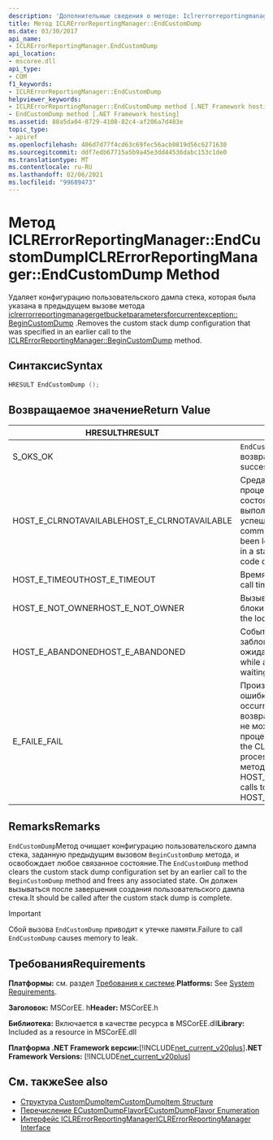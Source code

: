 ```yaml
---
description: 'Дополнительные сведения о методе: Iclrerrorreportingmanagergetbucketparametersforcurrentexception:: Ендкустомдумп'
title: Метод ICLRErrorReportingManager::EndCustomDump
ms.date: 03/30/2017
api_name:
- ICLRErrorReportingManager.EndCustomDump
api_location:
- mscoree.dll
api_type:
- COM
f1_keywords:
- ICLRErrorReportingManager::EndCustomDump
helpviewer_keywords:
- ICLRErrorReportingManager::EndCustomDump method [.NET Framework hosting]
- EndCustomDump method [.NET Framework hosting]
ms.assetid: 88a5da04-8729-4108-82c4-af206a7d483e
topic_type:
- apiref
ms.openlocfilehash: 406d7d77f4cd63c69fec56acb0819d56c6271630
ms.sourcegitcommit: ddf7edb67715a5b9a45e3dd44536dabc153c1de0
ms.translationtype: MT
ms.contentlocale: ru-RU
ms.lasthandoff: 02/06/2021
ms.locfileid: "99689473"
---
```

# <a name="iclrerrorreportingmanagerendcustomdump-method"></a><span data-ttu-id="dfb9e-103">Метод ICLRErrorReportingManager::EndCustomDump</span><span class="sxs-lookup"><span data-stu-id="dfb9e-103">ICLRErrorReportingManager::EndCustomDump Method</span></span>

<span data-ttu-id="dfb9e-104">Удаляет конфигурацию пользовательского дампа стека, которая была указана в предыдущем вызове метода [iclrerrorreportingmanagergetbucketparametersforcurrentexception:: BeginCustomDump](iclrerrorreportingmanager-begincustomdump-method.md) .</span><span class="sxs-lookup"><span data-stu-id="dfb9e-104">Removes the custom stack dump configuration that was specified in an earlier call to the [ICLRErrorReportingManager::BeginCustomDump](iclrerrorreportingmanager-begincustomdump-method.md) method.</span></span>  
  
## <a name="syntax"></a><span data-ttu-id="dfb9e-105">Синтаксис</span><span class="sxs-lookup"><span data-stu-id="dfb9e-105">Syntax</span></span>  
  
```cpp  
HRESULT EndCustomDump ();  
```  
  
## <a name="return-value"></a><span data-ttu-id="dfb9e-106">Возвращаемое значение</span><span class="sxs-lookup"><span data-stu-id="dfb9e-106">Return Value</span></span>  
  
|<span data-ttu-id="dfb9e-107">HRESULT</span><span class="sxs-lookup"><span data-stu-id="dfb9e-107">HRESULT</span></span>|<span data-ttu-id="dfb9e-108">Описание:</span><span class="sxs-lookup"><span data-stu-id="dfb9e-108">Description</span></span>|  
|-------------|-----------------|  
|<span data-ttu-id="dfb9e-109">S_OK</span><span class="sxs-lookup"><span data-stu-id="dfb9e-109">S_OK</span></span>|<span data-ttu-id="dfb9e-110">`EndCustomDump` успешно возвращено.</span><span class="sxs-lookup"><span data-stu-id="dfb9e-110">`EndCustomDump` returned successfully.</span></span>|  
|<span data-ttu-id="dfb9e-111">HOST_E_CLRNOTAVAILABLE</span><span class="sxs-lookup"><span data-stu-id="dfb9e-111">HOST_E_CLRNOTAVAILABLE</span></span>|<span data-ttu-id="dfb9e-112">Среда CLR не была загружена в процесс, или среда CLR находится в состоянии, в котором она не может выполнить управляемый код или успешно обработать вызов.</span><span class="sxs-lookup"><span data-stu-id="dfb9e-112">The common language runtime (CLR) has not been loaded into a process, or the CLR is in a state in which it cannot run managed code or process the call successfully.</span></span>|  
|<span data-ttu-id="dfb9e-113">HOST_E_TIMEOUT</span><span class="sxs-lookup"><span data-stu-id="dfb9e-113">HOST_E_TIMEOUT</span></span>|<span data-ttu-id="dfb9e-114">Время ожидания вызова истекло.</span><span class="sxs-lookup"><span data-stu-id="dfb9e-114">The call timed out.</span></span>|  
|<span data-ttu-id="dfb9e-115">HOST_E_NOT_OWNER</span><span class="sxs-lookup"><span data-stu-id="dfb9e-115">HOST_E_NOT_OWNER</span></span>|<span data-ttu-id="dfb9e-116">Вызывающий объект не владеет блокировкой.</span><span class="sxs-lookup"><span data-stu-id="dfb9e-116">The caller does not own the lock.</span></span>|  
|<span data-ttu-id="dfb9e-117">HOST_E_ABANDONED</span><span class="sxs-lookup"><span data-stu-id="dfb9e-117">HOST_E_ABANDONED</span></span>|<span data-ttu-id="dfb9e-118">Событие было отменено, пока заблокированный поток или волокно ожидают его.</span><span class="sxs-lookup"><span data-stu-id="dfb9e-118">An event was canceled while a blocked thread or fiber was waiting on it.</span></span>|  
|<span data-ttu-id="dfb9e-119">E_FAIL</span><span class="sxs-lookup"><span data-stu-id="dfb9e-119">E_FAIL</span></span>|<span data-ttu-id="dfb9e-120">Произошла неизвестная фатальная ошибка.</span><span class="sxs-lookup"><span data-stu-id="dfb9e-120">An unknown catastrophic failure occurred.</span></span> <span data-ttu-id="dfb9e-121">После того как метод возвращает E_FAIL, среда CLR больше не может использоваться в процессе.</span><span class="sxs-lookup"><span data-stu-id="dfb9e-121">After a method returns E_FAIL, the CLR is no longer usable within the process.</span></span> <span data-ttu-id="dfb9e-122">Последующие вызовы методов размещения возвращают HOST_E_CLRNOTAVAILABLE.</span><span class="sxs-lookup"><span data-stu-id="dfb9e-122">Subsequent calls to hosting methods return HOST_E_CLRNOTAVAILABLE.</span></span>|  
  
## <a name="remarks"></a><span data-ttu-id="dfb9e-123">Remarks</span><span class="sxs-lookup"><span data-stu-id="dfb9e-123">Remarks</span></span>  

 <span data-ttu-id="dfb9e-124">`EndCustomDump`Метод очищает конфигурацию пользовательского дампа стека, заданную предыдущим вызовом `BeginCustomDump` метода, и освобождает любое связанное состояние.</span><span class="sxs-lookup"><span data-stu-id="dfb9e-124">The `EndCustomDump` method clears the custom stack dump configuration set by an earlier call to the `BeginCustomDump` method and frees any associated state.</span></span> <span data-ttu-id="dfb9e-125">Он должен вызываться после завершения создания пользовательского дампа стека.</span><span class="sxs-lookup"><span data-stu-id="dfb9e-125">It should be called after the custom stack dump is complete.</span></span>  
  
> [!IMPORTANT]
> <span data-ttu-id="dfb9e-126">Сбой вызова `EndCustomDump` приводит к утечке памяти.</span><span class="sxs-lookup"><span data-stu-id="dfb9e-126">Failure to call `EndCustomDump` causes memory to leak.</span></span>  
  
## <a name="requirements"></a><span data-ttu-id="dfb9e-127">Требования</span><span class="sxs-lookup"><span data-stu-id="dfb9e-127">Requirements</span></span>  

 <span data-ttu-id="dfb9e-128">**Платформы:** см. раздел [Требования к системе](../../get-started/system-requirements.md).</span><span class="sxs-lookup"><span data-stu-id="dfb9e-128">**Platforms:** See [System Requirements](../../get-started/system-requirements.md).</span></span>  
  
 <span data-ttu-id="dfb9e-129">**Заголовок:** MSCorEE. h</span><span class="sxs-lookup"><span data-stu-id="dfb9e-129">**Header:** MSCorEE.h</span></span>  
  
 <span data-ttu-id="dfb9e-130">**Библиотека:** Включается в качестве ресурса в MSCorEE.dll</span><span class="sxs-lookup"><span data-stu-id="dfb9e-130">**Library:** Included as a resource in MSCorEE.dll</span></span>  
  
 <span data-ttu-id="dfb9e-131">**Платформа .NET Framework версии:**[!INCLUDE[net_current_v20plus](../../../../includes/net-current-v20plus-md.md)]</span><span class="sxs-lookup"><span data-stu-id="dfb9e-131">**.NET Framework Versions:** [!INCLUDE[net_current_v20plus](../../../../includes/net-current-v20plus-md.md)]</span></span>  
  
## <a name="see-also"></a><span data-ttu-id="dfb9e-132">См. также</span><span class="sxs-lookup"><span data-stu-id="dfb9e-132">See also</span></span>

- [<span data-ttu-id="dfb9e-133">Структура CustomDumpItem</span><span class="sxs-lookup"><span data-stu-id="dfb9e-133">CustomDumpItem Structure</span></span>](customdumpitem-structure.md)
- [<span data-ttu-id="dfb9e-134">Перечисление ECustomDumpFlavor</span><span class="sxs-lookup"><span data-stu-id="dfb9e-134">ECustomDumpFlavor Enumeration</span></span>](ecustomdumpflavor-enumeration.md)
- [<span data-ttu-id="dfb9e-135">Интерфейс ICLRErrorReportingManager</span><span class="sxs-lookup"><span data-stu-id="dfb9e-135">ICLRErrorReportingManager Interface</span></span>](iclrerrorreportingmanager-interface.md)
